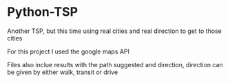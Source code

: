# Python-TSP
Another TSP, but this time using real cities and real direction to get to those cities

For this project I used the google maps API

Files also inclue results with the path suggested and direction, direction can be given by either walk, transit or drive
